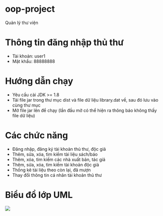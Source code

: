 ﻿# oop-project
Quản lý thư viện

# Thông tin đăng nhập thủ thư
- Tài khoản: user1
- Mật khẩu: 88888888

# Hướng dẫn chạy
- Yêu cầu cài JDK >= 1.8
- Tải file jar trong thư mục dist và file dữ liệu library.dat về, sau đó lưu vào cùng thư mục
- Mở file jar lên để chạy (lần đầu mở có thể hiện ra thông báo không thấy file dữ liệu)

# Các chức năng
- Đăng nhập, đăng ký tài khoản thủ thư, độc giả
- Thêm, sửa, xóa, tìm kiếm tài liệu sách/báo
- Thêm, xóa, tìm kiếm các nhà xuất bản, tác giả
- Thêm, sửa, xóa, tìm kiếm tài khoản độc giả
- Thống kê tài liệu theo còn lại, đã mượn
- Thay đổi thông tin cá nhân tài khoản thủ thư

# Biểu đồ lớp UML
![](QlyTV.drawio.png)
